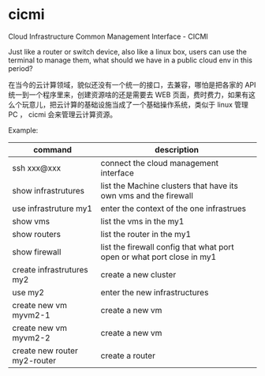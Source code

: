 # cicmi
Cloud Infrastructure Common Management Interface - CICMI

Just like a router or switch device, also like a linux box, users can use the terminal to manage them, what should we have in a public cloud env in this period?

在当今的云计算领域，貌似还没有一个统一的接口，去兼容，哪怕是把各家的 API 统一到一个程序里来，创建资源啥的还是需要去 WEB 页面，费时费力，如果有这么个玩意儿，把云计算的基础设施当成了一个基础操作系统，类似于 linux 管理 PC ， cicmi 会来管理云计算资源。

Example: 

| command | description |
| --- | --- |
| ssh xxx@xxx | connect the cloud management interface |
| show infrastrutures | list the Machine clusters that have its own vms and the firewall |
| use infrastruture my1 | enter the context of the one infrastrues |
| show vms | list the vms in the my1 |
| show routers | list the router in the my1|
| show firewall | list the firewall config that what port open or what port close in my1 |
| create infrastrutures my2 | create a new cluster |
| use my2 | enter the new infrastructures |
| create new vm myvm2-1 | create a new vm |
| create new vm myvm2-2 | create a new vm |
| create new router my2-router | create a router |
